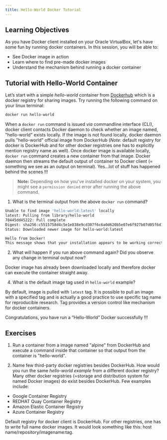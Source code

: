 ```yaml
---
title: Hello-World Docker Tutorial
---
```



## Learning Objectives
As you have Docker client installed on your Oracle VirtualBox, let's have some fun by running docker containers. In this session, you will be able to: 
- See Docker image in action
- Learn where to find pre-made docker images
- Understand the mechanism behind running a docker container

## Tutorial with Hello-World Container

Let’s start with a simple *hello-world* container from [Dockerhub](https://hub.docker.com) which is a docker registry for sharing images. Try running  the following command on your linux terminal:

```bash
docker run hello-world
```
When a `docker run` command is issued *via* commandline interface (CLI), docker client contacts Docker daemon to check whether an image named, "hello-world" exists locally. If the image is not found locally, docker daemon pulls "hello-world" official image from DockerHub (*Note*: default registry for docker is DockerHub and for other docker registries one has to explicitly mention registry name as well). Once docker image is available locally, `docker run` command creates a new container from that image. Docker daemon then streams the default output of container to Docker client (= something we see as an output on terminal). Yes...lot of stuff has happened behind the scenes !!!

> **Note:** Depending on how you've installed docker on your system, you might see a `permission denied` error after running the above command.

1. What is the terminal output from the above `docker run` command?

```bash
Unable to find image 'hello-world:latest' locally
latest: Pulling from library/hello-world
78445dd45222: Pull complete
Digest: sha256:c5515758d4c5e1e838e9cd307f6c6a0d620b5e07e6f927b07d05f6d12a1ac8d7
Status: Downloaded newer image for hello-world:latest

Hello from Docker!
This message shows that your installation appears to be working correctly.
```

2. What will happen if you run above command again? Did you observe any change in terminal output now?

Docker image has already been downloaded locally and therefore docker can execute the container straight away.

4. What is the default image tag used in `hello-world` example?

By default, image is pulled with `latest` tag. It is possible to pull an image with a specified tag and is actually a good practice to use specific tag name for reproducible research. Tag provides a version control like mechanism for docker containers.

Congratulations, you have run a “Hello-World” Docker successfully !!!

## Exercises

1. Run a container from a image named "alpine" from DockerHub and execute a command inside that container so that output from the container is "hello-world".

2. Name few third-party docker registries besides DockerHub. How would you run the same *hello-world example* from a different docker registry?
 Many other docker registries (=storage and distribution system for named Docker images) do exist besides DockerHub. Few examples include:
- Google Container Registry  
- REDHAT Quay Container Registry
- Amazon Elastic Container Registry
- Azure Container Registry

Default registry for docker client is DockerHub. For other registries, one has to write full name docker images. It would look something like this: host name/repository/imagename:tag.
